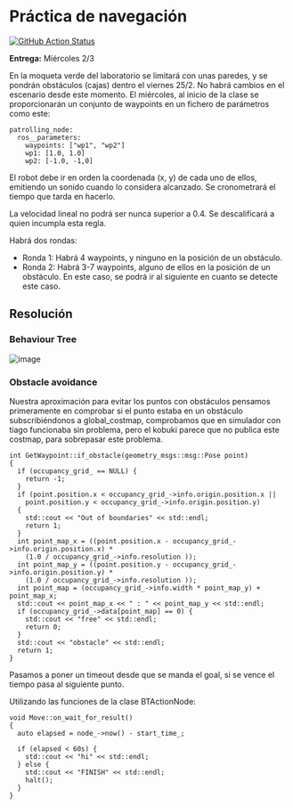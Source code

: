 # Práctica de navegación

[![GitHub Action
Status](https://github.com/Docencia-fmrico/navigation/workflows/main/badge.svg)](https://github.com/Docencia-fmrico/navigation)


**Entrega:** Miércoles 2/3 

En la moqueta verde del laboratorio se limitará con unas paredes, y se pondrán obstáculos (cajas) dentro el viernes 25/2. No habrá cambios en el escenario desde este momento. El miércoles, al inicio de la clase se proporcionarán un conjunto de waypoints en un fichero de parámetros como este:

```
patrolling_node:
  ros__parameters:
    waypoints: ["wp1", "wp2"]
    wp1: [1.0, 1.0]
    wp2: [-1.0, -1,0]
```

El robot debe ir en orden la coordenada (x, y) de cada uno de ellos, emitiendo un sonido cuando lo considera alcanzado. Se cronometrará el tiempo que tarda en hacerlo.

La velocidad lineal no podrá ser nunca superior a 0.4. Se descalificará a quien incumpla esta regla.

Habrá dos rondas:

- Ronda 1: Habrá 4 waypoints, y ninguno en la posición de un obstáculo.
- Ronda 2: Habrá 3-7 waypoints, alguno de ellos en la posición de un obstáculo. En este caso, se podrá ir al siguiente en cuanto se detecte este caso.

## Resolución
### Behaviour Tree

![image](https://user-images.githubusercontent.com/60138852/157194430-83111665-e6d4-4f97-97ab-3bc545c21f34.png)

### Obstacle avoidance

Nuestra aproximación para evitar los puntos con obstáculos pensamos primeramente en comprobar si el punto estaba en un obstáculo subscribiéndonos a global_costmap, comprobamos que en simulador con tiago funcionaba sin problema, pero el kobuki parece que no publica este costmap, para sobrepasar este problema.
```
int GetWaypoint::if_obstacle(geometry_msgs::msg::Pose point)
{
  if (occupancy_grid_ == NULL) {
    return -1;
  }
  if (point.position.x < occupancy_grid_->info.origin.position.x ||
    point.position.y < occupancy_grid_->info.origin.position.y)
  {
    std::cout << "Out of boundaries" << std::endl;
    return 1;
  }
  int point_map_x = ((point.position.x - occupancy_grid_->info.origin.position.x) *
    (1.0 / occupancy_grid_->info.resolution ));
  int point_map_y = ((point.position.y - occupancy_grid_->info.origin.position.y) *
    (1.0 / occupancy_grid_->info.resolution ));
  int point_map = (occupancy_grid_->info.width * point_map_y) + point_map_x;
  std::cout << point_map_x << " : " << point_map_y << std::endl;
  if (occupancy_grid_->data[point_map] == 0) {
    std::cout << "free" << std::endl;
    return 0;
  }
  std::cout << "obstacle" << std::endl;
  return 1;
}
```
Pasamos a poner un timeout desde que se manda el goal, si se vence el tiempo pasa al siguiente punto.

Utilizando las funciones de la clase BTActionNode:
```
void Move::on_wait_for_result()
{
  auto elapsed = node_->now() - start_time_;

  if (elapsed < 60s) {
    std::cout << "hi" << std::endl;
  } else {
    std::cout << "FINISH" << std::endl;
    halt();
  }
}
```

